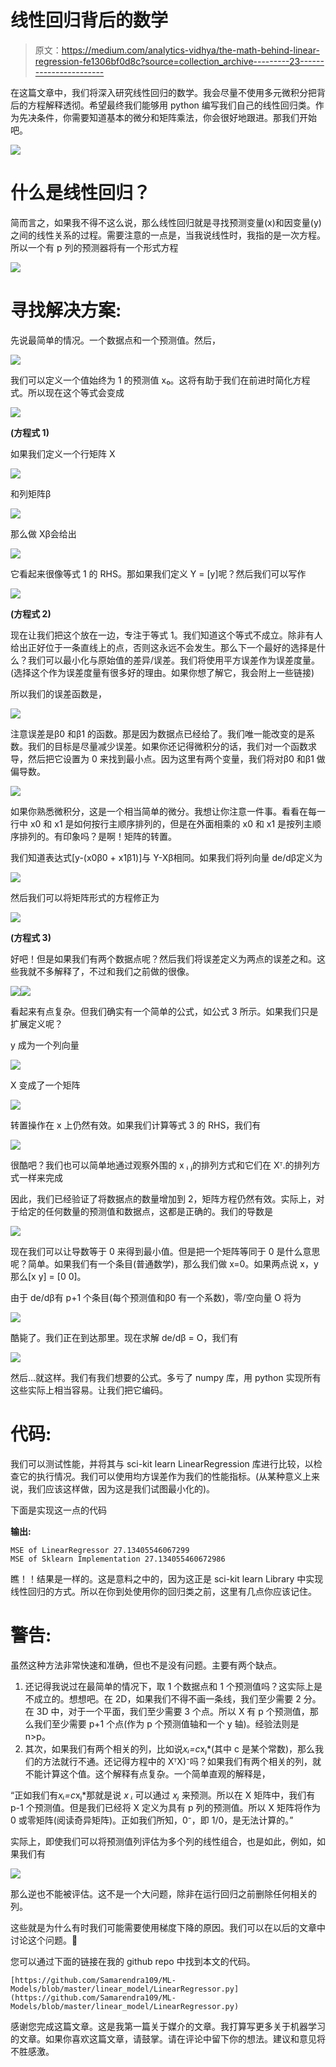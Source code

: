 # 线性回归背后的数学

> 原文：<https://medium.com/analytics-vidhya/the-math-behind-linear-regression-fe1306bf0d8c?source=collection_archive---------23----------------------->

在这篇文章中，我们将深入研究线性回归的数学。我会尽量不使用多元微积分把背后的方程解释透彻。希望最终我们能够用 python 编写我们自己的线性回归类。作为先决条件，你需要知道基本的微分和矩阵乘法，你会很好地跟进。那我们开始吧。

![](img/b44cac218190c88d4c5b15a74657bc8a.png)

# 什么是线性回归？

简而言之，如果我不得不这么说，那么线性回归就是寻找预测变量(x)和因变量(y)之间的线性关系的过程。需要注意的一点是，当我说线性时，我指的是一次方程。所以一个有 p 列的预测器将有一个形式方程

![](img/171e23a45eb8282befe2ca1bc8936fa7.png)

# 寻找解决方案:

先说最简单的情况。一个数据点和一个预测值。然后，

![](img/6e32ca2cb12e7e5ab52cbfb07a257a61.png)

我们可以定义一个值始终为 1 的预测值 x₀。这将有助于我们在前进时简化方程式。所以现在这个等式会变成

![](img/ef29281446bb74f2669a12fe221a6e0d.png)

**(方程式 1)**

如果我们定义一个行矩阵 X

![](img/39563a65f2c1f6167aaff85442252efc.png)

和列矩阵β

![](img/8e2a2b1bfd07b997a10a48fce4ca27c8.png)

那么做 Xβ会给出

![](img/7ab47e369d07b1fe44cc2d8b6b0066dd.png)

它看起来很像等式 1 的 RHS。那如果我们定义 Y = [y]呢？然后我们可以写作

![](img/55a99da78073deff5c7117b8e5bcd8c2.png)

**(方程式 2)**

现在让我们把这个放在一边，专注于等式 1。我们知道这个等式不成立。除非有人给出正好位于一条直线上的点，否则这永远不会发生。那么下一个最好的选择是什么？我们可以最小化与原始值的差异/误差。我们将使用平方误差作为误差度量。(选择这个作为误差度量有很多好的理由。如果你想了解它，我会附上一些链接)

所以我们的误差函数是，

![](img/637cd6c214623ed808b1eac71f17d497.png)

注意误差是β0 和β1 的函数。那是因为数据点已经给了。我们唯一能改变的是系数。我们的目标是尽量减少误差。如果你还记得微积分的话，我们对一个函数求导，然后把它设置为 0 来找到最小点。因为这里有两个变量，我们将对β0 和β1 做偏导数。

![](img/c15f526c833b1293412612db591e94b9.png)

如果你熟悉微积分，这是一个相当简单的微分。我想让你注意一件事。看看在每一行中 x0 和 x1 是如何按行主顺序排列的，但是在外面相乘的 x0 和 x1 是按列主顺序排列的。有印象吗？是啊！矩阵的转置。

我们知道表达式[y-(x0β0 + x1β1)]与 Y-Xβ相同。如果我们将列向量 de/dβ定义为

![](img/27099bc329c5842da0bdb0b5222a3fc1.png)

然后我们可以将矩阵形式的方程修正为

![](img/96fbb66c7be18d480b70302e94e23a90.png)

**(方程式 3)**

好吧！但是如果我们有两个数据点呢？然后我们将误差定义为两点的误差之和。这些我就不多解释了，不过和我们之前做的很像。

![](img/fac8973a393a3049c01c324cf953475a.png)![](img/703a1bd8bf76ba6838b8326ff54c9e2d.png)

看起来有点复杂。但我们确实有一个简单的公式，如公式 3 所示。如果我们只是扩展定义呢？

y 成为一个列向量

![](img/f96a804e0542905266238023d72fbbe5.png)

X 变成了一个矩阵

![](img/a2b612fa0a22039b907bf469e49ebc47.png)

转置操作在 x 上仍然有效。如果我们计算等式 3 的 RHS，我们有

![](img/604f3ac321300ffdfc84f6e066b755b0.png)

很酷吧？我们也可以简单地通过观察外围的 x [ᵢ](https://www.compart.com/en/unicode/U+1D62) ⱼ的排列方式和它们在 Xᵀ.的排列方式一样来完成

因此，我们已经验证了将数据点的数量增加到 2，矩阵方程仍然有效。实际上，对于给定的任何数量的预测值和数据点，这都是正确的。我们的导数是

![](img/96fbb66c7be18d480b70302e94e23a90.png)

现在我们可以让导数等于 0 来得到最小值。但是把一个矩阵等同于 0 是什么意思呢？简单。如果我们有一个条目(普通数学)，那么我们做 x=0。如果两点说 x，y 那么[x y] = [0 0]。

由于 de/dβ有 p+1 个条目(每个预测值和β0 有一个系数)，零/空向量 O 将为

![](img/28ec76966e3b1002df48ff41727ac825.png)

酷毙了。我们正在到达那里。现在求解 de/dβ = O，我们有

![](img/84e6798f8e38539d2b3ff46b26cb69f5.png)

然后…就这样。我们有我们想要的公式。多亏了 numpy 库，用 python 实现所有这些实际上相当容易。让我们把它编码。

# 代码:

我们可以测试性能，并将其与 sci-kit learn LinearRegression 库进行比较，以检查它的执行情况。我们可以使用均方误差作为我们的性能指标。(从某种意义上来说，我们应该这样做，因为这是我们试图最小化的)。

下面是实现这一点的代码

**输出:**

```
MSE of LinearRegressor 27.13405546067299
MSE of Sklearn Implementation 27.134055460672986
```

瞧！！结果是一样的。这是意料之中的，因为这正是 sci-kit learn Library 中实现线性回归的方式。所以在你到处使用你的回归类之前，这里有几点你应该记住。

# 警告:

虽然这种方法非常快速和准确，但也不是没有问题。主要有两个缺点。

1.  还记得我说过在最简单的情况下，取 1 个数据点和 1 个预测值吗？这实际上是不成立的。想想吧。在 2D，如果我们不得不画一条线，我们至少需要 2 分。在 3D 中，对于一个平面，我们至少需要 3 个点。所以 X 有 p 个预测值，那么我们至少需要 p+1 个点(作为 p 个预测值轴和一个 y 轴)。经验法则是 n>p。
2.  其次，如果我们有两个相关的列，比如说*x*[*ᵢ*](https://www.compart.com/en/unicode/U+1D62)*=c*xⱼ*(其中 c 是某个常数)，那么我们的方法就行不通。还记得方程中的 XᵀX)⁻吗？如果我们有两个相关的列，就不能计算这个值。这个解释有点复杂。一个简单直观的解释是，

“正如我们有*x*[*ᵢ*](https://www.compart.com/en/unicode/U+1D62)*=c*xⱼ*那就是说 *x* [*ᵢ*](https://www.compart.com/en/unicode/U+1D62) 可以通过 *xⱼ* 来预测。所以在 X 矩阵中，我们有 p-1 个预测值。但是我们已经将 X 定义为具有 p 列的预测值。所以 X 矩阵将作为 0 或零矩阵(阅读奇异矩阵)。正如我们所知，0⁻，即 1/0，是无法计算的。”

实际上，即使我们可以将预测值列评估为多个列的线性组合，也是如此，例如，如果我们有

![](img/227b4e645aac4ca9e4ab6185cad35388.png)

那么逆也不能被评估。这不是一个大问题，除非在运行回归之前删除任何相关的列。

这些就是为什么有时我们可能需要使用梯度下降的原因。我们可以在以后的文章中讨论这个问题。🙂

您可以通过下面的链接在我的 github repo 中找到本文的代码。

```
[https://github.com/Samarendra109/ML-Models/blob/master/linear_model/LinearRegressor.py](https://github.com/Samarendra109/ML-Models/blob/master/linear_model/LinearRegressor.py)
```

感谢您完成这篇文章。这是我第一篇关于媒介的文章。我打算写更多关于机器学习的文章。如果你喜欢这篇文章，请鼓掌。请在评论中留下你的想法。建议和意见将不胜感激。